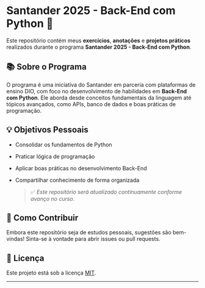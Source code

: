 # Santander 2025 - Back-End com Python 🚀

Este repositório contém meus **exercícios**, **anotações** e **projetos práticos** realizados durante o programa **Santander 2025 - Back-End com Python**.

## 📚 Sobre o Programa

O programa é uma iniciativa do Santander em parceria com plataformas de ensino DIO, com foco no desenvolvimento de habilidades em **Back-End com Python**. Ele aborda desde conceitos fundamentais da linguagem até tópicos avançados, como APIs, banco de dados e boas práticas de programação.


## 💡 Objetivos Pessoais

- Consolidar os fundamentos de Python
- Praticar lógica de programação
- Aplicar boas práticas no desenvolvimento Back-End
- Compartilhar conhecimento de forma organizada

  > ✅ *Este repositório será atualizado continuamente conforme avanço no curso.*

## 📌 Como Contribuir

Embora este repositório seja de estudos pessoais, sugestões são bem-vindas! Sinta-se à vontade para abrir issues ou pull requests.

## 📄 Licença

Este projeto está sob a licença [MIT](LICENSE).

---

